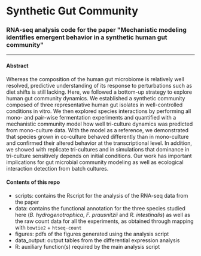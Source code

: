 # Synthetic Gut Community

### RNA-seq analysis code for the paper "Mechanistic modeling identifies emergent behavior in a synthetic human gut community"

----

#### Abstract
Whereas the composition of the human gut microbiome is relatively well resolved, predictive understanding of its response to perturbations such as diet shifts is still lacking. Here, we followed a bottom-up strategy to explore human gut community dynamics. We established a synthetic community composed of three representative human gut isolates in well-controlled conditions in vitro. We then explored species interactions by performing all mono- and pair-wise fermentation experiments and quantified with a mechanistic community model how well tri-culture dynamics was predicted from mono-culture data. With the model as a reference, we demonstrated that species grown in co-culture behaved differently than in mono-culture and confirmed their altered behavior at the transcriptional level. In addition, we showed with replicate tri-cultures and in simulations that dominance in tri-culture sensitively depends on initial conditions. Our work has important implications for gut microbial community modeling as well as ecological interaction detection from batch cultures.



#### Contents of this repo

* scripts: contains the Rscript for the analysis of the RNA-seq data from the paper
* data: contains the functional annotation for the three species studied here (*B. hydrogenotrophica*, *F. prausnitzii* and *R. intestinalis*) as well as the raw count data for all the experiments, as obtained through mapping with `bowtie2` + `htseq-count`
* figures: pdfs of the figures generated using the analysis script
* data_output: output tables from the differential expression analysis
* R: auxiliary function(s) required by the main analysis script